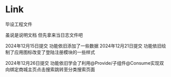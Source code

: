 # Link
毕设工程文件

虽说是说明文档 但先拿来当日志文件吧

2024年12月15日提交 功能依旧添加了一些数据
2024年12月21日提交 功能依旧绘制了应用图标改变了登陆注册模块的一些样式

2024年12月26日提交 功能依旧学会了利用@Provide/子组件@Consume实现双向绑定商城主页点击搜索跳转至分类搜索页面
